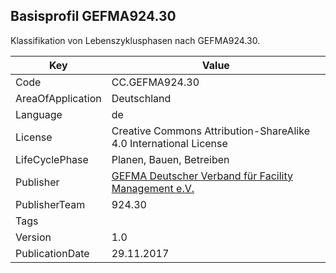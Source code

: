 ## Basisprofil GEFMA924.30
Klassifikation von Lebenszyklusphasen nach GEFMA924.30.

Key | Value |
--|--|
Code | CC.GEFMA924.30 |  
AreaOfApplication | Deutschland |  
Language | de |  
License | Creative Commons Attribution-ShareAlike 4.0 International License |  
LifeCyclePhase | Planen, Bauen, Betreiben |  
Publisher | [GEFMA Deutscher Verband für Facility Management e.V.](https://www.gefma.de/) |  
PublisherTeam | 924.30 |  
Tags |  |  
Version | 1.0 |  
PublicationDate | 29.11.2017 |  
